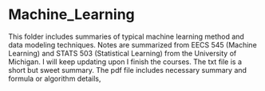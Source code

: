 # Machine_Learning
This folder includes summaries of typical machine learning method and data modeling techniques.
Notes are summarized from EECS 545 (Machine Learning) and STATS 503 (Statistical Learning) from 
the University of Michigan.
I will keep updating upon I finish the courses.
The txt file is a short but sweet summary.
The pdf file includes necessary summary and formula or algorithm details,
